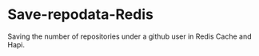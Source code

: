 # Save-repodata-Redis
Saving the number of repositories under a github user in Redis Cache and Hapi.
